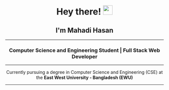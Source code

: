 <h1 align="center">Hey there! <img src="https://media.giphy.com/media/hvRJCLFzcasrR4ia7z/giphy.gif" width="30px"/></h1>
<h2 align="center">I'm Mahadi Hasan</h2>

---

<h3 align="center">Computer Science and Engineering Student | Full Stack Web Developer</h3>

---

<p align="center">
  Currently pursuing a degree in Computer Science and Engineering (CSE) at the <strong>East West University - Bangladesh (EWU)</strong>
</p>

---
